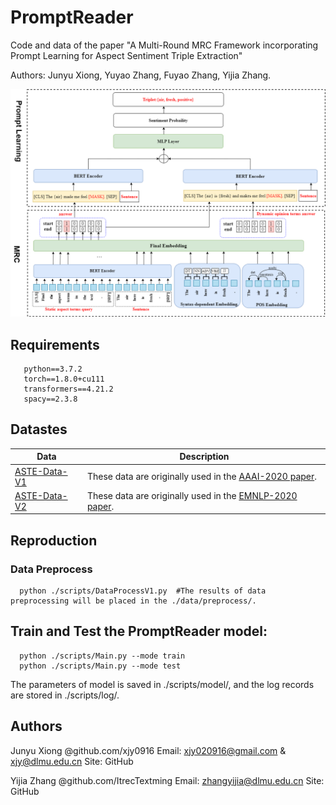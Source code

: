 # PromptReader

Code and data of the paper "A Multi-Round MRC Framework incorporating
Prompt Learning for Aspect Sentiment Triple
Extraction" 

Authors: 	Junyu Xiong, Yuyao Zhang, Fuyao Zhang, Yijia Zhang.

![Image text](https://github.com/xjy0916/PromptReader/blob/main/figure/fig3.png)

## Requirements

```
   python==3.7.2
   torch==1.8.0+cu111
   transformers==4.21.2
   spacy==2.3.8
```

## Datastes

| Data | Description | 
| --- | --- | 
| [ASTE-Data-V1](https://github.com/xuuuluuu/SemEval-Triplet-data/tree/master/ASTE-Data-V1-AAAI2020) | These data are originally used in the [AAAI-2020 paper](https://arxiv.org/pdf/1911.01616.pdf).
| [ASTE-Data-V2](https://github.com/xuuuluuu/SemEval-Triplet-data/tree/master/ASTE-Data-V2-EMNLP2020) | These data are originally used in the [EMNLP-2020 paper](https://arxiv.org/abs/2010.02609).

## Reproduction
### Data Preprocess

```
  python ./scripts/DataProcessV1.py  #The results of data preprocessing will be placed in the ./data/preprocess/.
```
## Train and Test the PromptReader model:

```
  python ./scripts/Main.py --mode train 
  python ./scripts/Main.py --mode test 
```
The parameters of model is saved in ./scripts/model/, and the log records are stored in ./scripts/log/.


## Authors
Junyu Xiong @github.com/xjy0916
Email: xjy020916@gmail.com & xjy@dlmu.edu.cn
Site: GitHub

Yijia Zhang @github.com/ItrecTextming
Email: zhangyijia@dlmu.edu.cn
Site: GitHub
